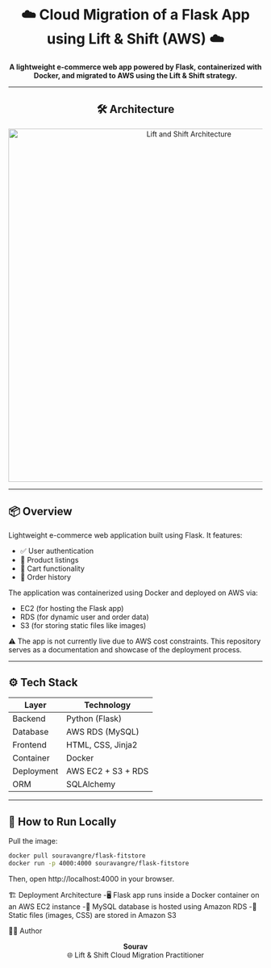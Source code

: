 <h1 align="center">☁️ Cloud Migration of a Flask App using Lift & Shift (AWS) ☁️</h1>

<p align="center">
  <strong>A lightweight e-commerce web app powered by Flask, containerized with Docker, and migrated to AWS using the Lift & Shift strategy.</strong>
</p>

---

<h2 align="center">🛠️ Architecture</h2>

<p align="center">
  <img src="https://github.com/user-attachments/assets/dcf3b2ab-c152-4e39-a802-b62c67ec3297" alt="Lift and Shift Architecture" width="700"/>
</p>

---

## 📦 Overview

Lightweight e-commerce web application built using Flask. It features:

- ✅ User authentication
- 🛒 Product listings
- 🧺 Cart functionality
- 📜 Order history

The application was containerized using Docker and deployed on AWS via:

- EC2 (for hosting the Flask app)
- RDS (for dynamic user and order data)
- S3 (for storing static files like images)

⚠️ The app is not currently live due to AWS cost constraints. This repository serves as a documentation and showcase of the deployment process.

---

## ⚙️ Tech Stack

| Layer       | Technology               |
|------------|---------------------------|
| Backend     | Python (Flask)            |
| Database    | AWS RDS (MySQL)           |
| Frontend    | HTML, CSS, Jinja2         |
| Container   | Docker                    |
| Deployment  | AWS EC2 + S3 + RDS        |
| ORM         | SQLAlchemy                |

---

## 🚀 How to Run Locally

Pull the image:

```bash
docker pull souravangre/flask-fitstore
docker run -p 4000:4000 souravangre/flask-fitstore
```
Then, open http://localhost:4000 in your browser.

🏗️ Deployment Architecture
 -🖥️ Flask app runs inside a Docker container on an AWS EC2 instance
 -💾 MySQL database is hosted using Amazon RDS
 -📁 Static files (images, CSS) are stored in Amazon S3

👨‍💻 Author
<p align="center"> <strong>Sourav</strong><br/> 🌐 Lift & Shift Cloud Migration Practitioner </p> 

